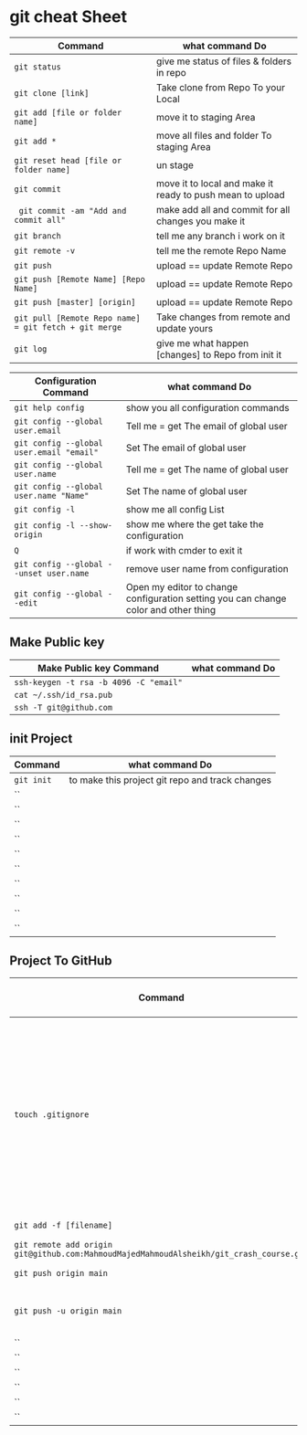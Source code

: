 # git cheat Sheet

| Command |what command Do|
| ----------- | ----------- |
|`git status`|give me status of files & folders in repo|
|`git clone [link]`|Take clone from Repo To your Local|
|`git add [file or folder name]`|move it to staging Area|
|`git add *`|move all files and folder To staging Area|
|`git reset head [file or folder name]`|un stage|
|`git commit`|move it to local and make it ready to push mean to upload|
|` git commit -am "Add and commit all"`|make add all and commit for all changes you make it|
|`git branch`|tell me any branch i work on it|
|`git remote -v`|tell me the remote Repo Name|
|`git push`|upload == update Remote Repo|
|`git push [Remote Name] [Repo Name]`|upload == update Remote Repo|
|`git push [master] [origin]`|upload == update Remote Repo|
|`git pull [Remote Repo name] = git fetch + git merge`|Take changes from remote and update yours|
|`git log`|give me what happen [changes] to Repo from init it|


|Configuration Command |what command Do|
| ----------- | ----------- |
|`git help config`|show you all configuration commands|
|`git config --global user.email`|Tell me = get  The email of global user|
|`git config --global user.email "email"`|Set The email of global user|
|`git config --global user.name`|Tell me = get  The name of global user|
|`git config --global user.name "Name"`|Set The name of global user|
|`git config -l`|show me all config List|
|`git config -l --show-origin`|show me where the get take the configuration|
|`Q`|if work with cmder to exit it|
|`git config --global --unset user.name`|remove user name from configuration|
|`git config --global --edit`|Open my editor to change configuration setting you can change color and other thing|

## Make Public key

|Make Public key Command |what command Do|
| ----------- | ----------- |
|`ssh-keygen -t rsa -b 4096 -C "email"`||
|`cat ~/.ssh/id_rsa.pub`||
|`ssh -T git@github.com`||

## init Project

| Command |what command Do|
| ----------- | ----------- |
|`git init`|to make this project git repo and track changes|
|``||
|``||
|``||
|``||
|``||
|``||
|``||
|``||
|``||
|``||

## Project To GitHub

|Command |what command Do|
| ----------- | ----------- |
|`touch .gitignore`|ignore files and holder write inside it `*.log` => any file have this extend will ignore  second `!.vip` this file will not ignore or `folderName` will ignore it|
|`git add -f [filename]`|will add if it ignore|
|`git remote add origin git@github.com:MahmoudMajedMahmoudAlsheikh/git_crash_course.git`||
|`git push origin main`|make push|
|`git push -u origin main`|make pull first and second push|
|``||
|``||
|``||
|``||
|``||
|``||
